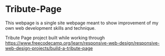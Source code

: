 # Tribute-Page
This webpage is a single site webpage meant to show improvement of my own web development skills and technique. 

Tribute Page project built while working through https://www.freecodecamp.org/learn/responsive-web-design/responsive-web-design-projects/build-a-tribute-page 

